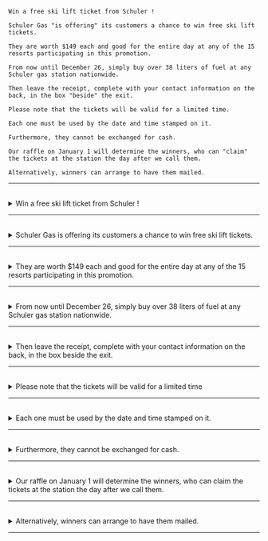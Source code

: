 ```
Win a free ski lift ticket from Schuler !

Schuler Gas "is offering" its customers a chance to win free ski lift tickets.

They are worth $149 each and good for the entire day at any of the 15 resorts participating in this promotion.

From now until December 26, simply buy over 38 liters of fuel at any Schuler gas station nationwide.

Then leave the receipt, complete with your contact information on the back, in the box "beside" the exit.

Please note that the tickets will be valid for a limited time.

Each one must be used by the date and time stamped on it.

Furthermore, they cannot be exchanged for cash.

Our raffle on January 1 will determine the winners, who can "claim" the tickets at the station the day after we call them.

Alternatively, winners can arrange to have them mailed.
```
---
<br>

<details>
  <summary>
    Win a free ski lift ticket from Schuler !
  </summary>

- 主部 ⇒ You，祈使句省略主詞 you。

- 述部 ⇒ Win a free ski lift ticket from Schuler！（贏得由Schuler提供的免費滑雪纜車票！）
  - 動詞 : win
    - Win - 動詞，表示贏得或獲得。
  - 受詞 : a free ski lift ticket from Schuler (Schuler 公司提供的免费滑雪缆车票)
    - a - 不定冠詞，表示一個。
    - free - 形容詞，表示免費的。
    - ski - 名詞，表示滑雪。
    - lift - 名詞，表示纜車或升降機。
    - ticket - 名詞，表示票券。
    - from - 介詞，表示來自。
    - Schuler - 可能是一個名稱或公司的名稱。
 
 > 這個句子是一個簡單的命令句，表達了讀者或受眾的行動，即贏得由Schuler提供的免費滑雪纜車票。主要信息是在述部中，即命令或建議的內容。
</details>

---
<br>

<details>
  <summary>
    Schuler Gas is offering its customers a chance to win free ski lift tickets.
  </summary>

  - 主部 : Schuler Gas（Schuler Gas 公司）
    - Schuler 名詞，可能是一個名稱或公司的名稱。
    - Gas 名詞，表示氣體。

  - 述部 : is offering its customers a chance to win free ski lift tickets.（正在提供給其顧客贏取免費滑雪纜車票的機會。）
    - 動詞 : "is offering" 表示正在提供。
    - 間接受詞 : "its customers" 表示公司的客戶。
      - its 代名詞，表示屬於它的。
      - customers 名詞，表示顧客。
    - 直接受詞 : "a chance to win free ski lift tickets" 表示提供的機會。
      - a 不定冠詞，表示一個。
      - chance 名詞，表示機會。
      - to 不定式標誌，引導不定式短語。
      - win 動詞，表示贏取。
      - free 形容詞，表示免費的。
      - ski 名詞，表示滑雪。
      - lift 名詞，表示纜車或升降機。
      - tickets 名詞，表示票券。

  > 這個句子宣布Schuler Gas公司正在提供其顧客一個機會，即贏得免費滑雪纜車票。主要信息是在述部中，說明了提供的機會和免費滑雪纜車票的內容。
</details>

---
<br>

<details>
  <summary>
    They are worth $149 each and good for the entire day at any of the 15 resorts participating in this promotion.
  </summary>

  - 主要子句 ⇒ They are worth $149 each
    - 主部 : They（它們，指的是滑雪纜車票）
      - They 代名詞，指的是前文提到的滑雪纜車票。
    - 述部 : are worth $149 each ( 每张价值 149 美元 )
      - 動詞 ⇒ are
        - are 動詞 "be" 的現在時態形式，表示存在或屬性。
      - 補語 ⇒ worth $149 each，是形容詞片語，描述主詞 "They" 的價值。
        - worth 形容詞，表示價值。
        - $149 貨幣數額，表示149美元。
        - each 限定詞，表示每個。
       
  - 對等子句 ⇒ and (they are) good for the entire day at any of the 15 resorts participating in this promotion ( 並且在參加此促銷活動的15家度假村中的任何一家可用整天。）
    - and 連詞，表示和。
    - they are : 主詞和動詞 "are" 實際上是省略了，因為它們已經在主要子句 "They are worth $149 each" 中提到過了。
    - 補語 ⇒ "good for the entire day" 這是形容 "They" 的性質，表示這些滑雪纜車票可供使用整天。這是一個形容詞片語。
      - good 形容詞，表示有效的或好的。
      - for the entire day  ⇒  持續整天。
      - the 定冠詞，表示特定的。
      - entire 形容詞，表示整個的。
      - day 名詞，表示一天。
    - 修飾語 ⇒ "at any of the 15 resorts participating in this promotion" 是副詞片語，進一步描述主詞 "They" 可以使用的地點。
      - at 介詞，表示位置或時間。
      - any 限定詞，表示任何。
      - of 介詞，表示屬於某個組或集合。
      - the 定冠詞，表示特定的。
      - 15 數詞，表示15。
      - resorts 名詞，表示度假村。
      - participating : participate 動詞的現在分詞形式，表示參與。
      - promotion 名詞，表示促銷活動。

  > 這個句子提供了有關滑雪纜車票的詳細信息，包括其價值和使用條件。主要信息在述部中，說明了滑雪纜車票的價值和使用範圍。
</details>

---
<br>

<details>
  <summary>
    From now until December 26, simply buy over 38 liters of fuel at any Schuler gas station nationwide.
  </summary>

  - 修飾語(時間副詞) : From now until December 26
    - From - 介詞，表示起始時間或地點。
    - now - 副詞，表示目前的時間。
    - until - 介詞，表示持續的時間。
    - December - 名詞，表示十二月。
    - 26 - 數詞，表示日期的數字。
   
  - 主要子句 : simply buy over 38 liters of fuel at any Schuler gas station nationwide.（只需在全國任何Schuler加油站購買38升以上的燃料。）
    - 主部 ⇒ you，主詞隱含在祈使句中。
    - 述部 ⇒ simply buy over 38 liters of fuel at any Schuler gas station nationwide
      - 動詞 : "simple buy" 是祈使動詞給予指令，表示購買。
        - simply - 副詞，表示簡單地或輕鬆地。
      - 受詞 : "over 38 liters of fuel" 是購買的物品和數量。
        - over - 介詞，表示超過或在...之上。
        - 38 - 數詞，表示數量。
        - liters - 名詞，表示升（容量單位）。
        - of - 介詞，表示屬於某個數量的燃料。
        - fuel - 名詞，表示燃料。
      - 修飾語(地方副詞) : "at any Schuler gas station nationwide" 是購買的地點，即在全國任何一家舒勒（Schuler）加油站。
        - at - 介詞，表示位置。
        - any - 限定詞，表示任何。
        - Schuler - 可能是一個名稱或公司的名稱。
        - gas - 名詞，表示汽油或燃氣。
        - station - 名詞，表示站（這裡指加油站）。
        - nationwide - 形容詞，表示全國的。

  > 這個句子表達了一個條件，即從現在開始直到12月26日，只需在全國的任何Schuler加油站購買38升以上的燃料。主要信息在述部中，說明了購買燃料的條件。 
</details>

---
<br>

<details>
  <summary>
    Then leave the receipt, complete with your contact information on the back, in the box beside the exit.
  </summary>

  - Then 副詞，表示時間上的接續或指示。
    
  - 主要要表達的 ⇒ Then leave the receipt in the box beside the exit.
    - 主詞 : you，主詞隱含在祈使句中。
    - 動詞 ⇒ leave，表示離開或放置。
    - 受詞 ⇒ the receipt
      - the 定冠詞，表示特定的。
      - receipt 名詞，表示收據。

  - 修飾語(地方副詞) ⇒ in the box beside the exit，用來描述箱子的位置，即在出口旁的盒子内。
    - in 介詞，表示位置。
    - the 定冠詞，表示特定的。
    - box 名詞，表示盒子。
    - beside 這裡表示在...旁邊。
    - the 定冠詞，表示特定的。
    - exit 名詞，表示出口。

  - 形容詞片語 : complete with your contact information on the back，修飾 "the receipt"。
    - complete 形容詞，表示完整的；動詞，表示完成。
    - with 介詞，表示伴隨或包括。
    - your 代名詞，表示你的。
    - contact 名詞，表示聯繫信息。
    - information 名詞，表示信息。
    - on 介詞，表示位置或表面。
    - the 定冠詞，表示特定的。
    - back 名詞，表示背部；形容詞，表示背部的；副詞，表示向後。

  > 這個句子描述了一個指示或動作，即在離開時將包含聯繫信息的收據完整地留在出口旁邊的盒子內。主要信息在述部中，說明了該動作的細節和指示。
</details>

---
<br>

<details>
  <summary>
    Please note that the tickets will be valid for a limited time
  </summary>

  - 主部 : you，主詞隱含在祈使句中。
  - 述部 : please note that the tickets will be valid for a limited time ( 請注意，這些票券將在有限的時間內有效。）
    - 動詞 ⇒ please note，是一種禮貌的表達方式，即「注意」或「記下」。
      - Please - 動詞，表示請求或建議。
      - note - 動詞，表示注意或記下。
    - 受詞 ⇒ that the tickets will be valid for a limited time，是名詞子句 這是動詞 "note" 的受詞，表示應該被注意或記下的事情。這個受詞包括以下部分：
      - that - 連詞，引導間接引述或資訊。
      - the - 定冠詞，表示特定的。
      - tickets - 名詞，表示票券。
      - will - 助動詞，表示未來時態。
      - be - 動詞，用來形成被動語態。
      - valid - 形容詞，表示有效的。
      - for - 介詞，表示時間期限。
      - a - 不定冠詞，表示一個。
      - limited - 形容詞，表示有限的。
      - time - 名詞，表示時間。

  > 這個句子是一個提示或提醒，告訴讀者票券將在有限的時間內有效。主要信息在述部中，提供了有關票券的使用條件的簡要描述。
</details>

---
<br>

<details>
  <summary>
    Each one must be used by the date and time stamped on it.
  </summary>

  - 主詞 : Each one（每個，這個片語在句中充當主語）
    - Each 代名詞，表示每一個。
    - one 代名詞，表示一個。

  - 述部 : must be used by the date and time stamped on it.（必須在其上印有的日期和時間之前使用。）
    - 動詞 ⇒ "must be used" 表示義務或規定。
      - must 助動詞，表示必須。
      - be 動詞，用來形成被動語態。
      - used 動詞的過去分詞形式，表示使用。
    - 時間副詞 ⇒ "by the date and time stamped on it" 提供了更多關於使用條件的信息。
      - by 介詞，表示截止時間。
      - the 定冠詞，表示特定的。
      - date 名詞，表示日期。
      - and 連詞，表示並列。
      - time 名詞，表示時間。
      - stamped 動詞的過去分詞形式，表示印上印記。

  > 這個句子表達了一個明確的規定或要求，即每個票券必須在其上印有的日期和時間之前使用。主要信息在述部中，提供了有關票券使用的規則。
</details>

---
<br>

<details>
  <summary>
    Furthermore, they cannot be exchanged for cash.
  </summary>
  
  - 意見副詞 : Furthermore 表示此外，進一步。
  - 主部 : they（代名詞，指的是前文提到的票券）
  - 述部 : cannot be exchanged for cash.（不能兌換成現金。）
  - 動詞 ⇒ "cannot be exchanged" 表示不允許或不可能進行某種交換。
    - cannot - 助動詞，表示否定形式的 "can"，意為無法。
    - be - 動詞，用來形成被動語態。
    - exchanged - 動詞 exchange 的過去分詞形式，表示交換或兌換。
  - 修飾語 ⇒ "for cash" 是副詞片語，提供了更多細節，指出不能交換成現金。
    - for - 介詞，表示兌換的對象。
    - cash - 名詞，表示現金。
  > 這個句子是對前文提到的票券使用條件的進一步說明。主要信息在述部中，指出這些票券無法兌換成現金。
</details>

---
<br>

<details>
  <summary>
    Our raffle on January 1 will determine the winners, who can claim the tickets at the station the day after we call them.
  </summary>

  - 主要要表達的 : Our raffle on January 1 will determine the winners.
    - 主部 ⇒ "Our raffle on January 1"，表示這個抽獎活動的時間和日期。
      - Our 代名詞，表示我們的。
      - raffle 名詞，表示抽獎活動。
      - on 介詞，表示日期。
      - January 名詞，表示一月。
      - 1 數詞，表示日期的數字。
    - 述部 ⇒ "will determine the winners"
      - 動詞 : "will determine"，表示主詞 "Our raffle on January 1" 將執行的動作，即「決定」。
        - will 助動詞，表示將來時態。
        - determine 動詞，表示確定或決定。
      - 受詞 : "the winners"，這是動詞 "determine" 的受詞，表示被決定的對象，即「得獎者」。
        - the 定冠詞，表示特定的。
        - winners 名詞，表示獲獎者。

  - 形容詞子句 : "who can claim the tickets at the station the day after we call them" 這是一個形容 "the winners" 的修飾語子句，是關係詞的非限定用法。這個子句包括以下部分：
    - "who" 連接詞，引導一個相對子句，引出了子句的主語。
    - "can claim" 這是子句的動詞，表示 "the winners" 能夠執行的動作，即「領取」。
    - "the tickets" 這是子句的受詞，表示領取的物品，即「門票」。
    - "at the station" 這是子句的地點狀語，表示領取的地點，即「在車站」。
    - "the day after we call them" 這是子句的時間狀語，表示領取的時間，即「在我們打電話給他們的隔天」。

  > 這個句子描述了一個抽獎活動，指出在1月1日舉行的抽獎活動將確定獲獎者，並提到獲獎者可以在我們打電話通知他們的一天後在車站領取票券。主要信息在述部中，說明了抽獎活動的過程和領取票券的時間。
</details>

---
<br>

<details>
  <summary>
    Alternatively, winners can arrange to have them mailed.
  </summary>

  - 意見副詞 : Alternatively，表示作為替代選擇的方式。
  - 主部 : winners（獲獎者）
    - winners 名詞，表示獲獎者。
  - 述部：can arrange to have them mailed.（可以安排郵寄它們。）
    - 動詞 ⇒ can arrange
      - can 情態動詞，表示能夠。
      - arrange 動詞，表示安排。
    - 受詞 : "to have them mailed" - 這是動詞 "can arrange" 的受詞，表示要安排的動作。這個受詞包括以下部分：
      - "to have" 不定詞片語，表示安排或委託某事。
      - "them" 代名詞，指的是前文提到的物品（可能是門票）。
      - "mailed" 過去分詞形式的動詞 "mail"，表示郵寄。

  > 這個句子說明了獲獎者有兩種選擇方式，一種是前文提到的在車站領取票券，另一種是安排郵寄票券。主要信息在述部中，描述了獲獎者的行為選擇。
</details>

---
<br>
